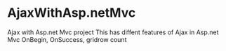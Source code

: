 # AjaxWithAsp.netMvc
Ajax with Asp.net Mvc project
This has diffent features of Ajax in Asp.net Mvc 
OnBegin, OnSuccess, gridrow count 
